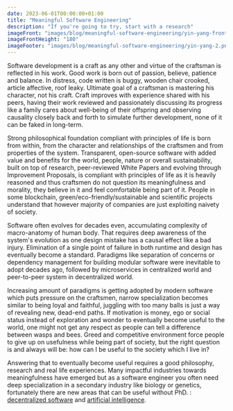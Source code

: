 ```yaml
---
date: 2023-06-01T00:00:00+01:00
title: "Meaningful Software Engineering"
description: "If you're going to try, start with a research"
imageFront: "images/blog/meaningful-software-engineering/yin-yang-front.png"
imageFrontHeight: "180"
imageFooter: "images/blog/meaningful-software-engineering/yin-yang-2.png"
---
```


Software development is a craft as any other and virtue of the craftsman is reflected in his work.
Good work is born out of passion, believe, patience and balance. In distress, code written is buggy, wooden chair crooked,
article affective, roof leaky. Ultimate goal of a craftsman is mastering his character, not his craft. Craft improves with
experience shared with his peers, having their work reviewed and passionately discussing its progress like a family cares about
well-being of their offspring and observing causality closely back and forth to simulate further development, none of it
can be faked in long-term.

Strong philosophical foundation compliant with principles of life is born from within, from the character and
relationships of the craftsmen and from properties of the system. Transparent, open-source software with added value
and benefits for the world, people, nature or overall sustainability, built on top of research, peer-reviewed White
Papers and evolving through Improvement Proposals, is compliant with principles of life as it is heavily reasoned and
thus craftsmen do not question its meaningfulness and morality, they believe in it and feel comfortable being part of it.
People in some blockchain, green/eco-friendly/sustainable and scientific projects understand that however majority of
companies are just exploiting naivety of society.

Software often evolves for decades even, accumulating complexity of macro-anatomy of human body.
That requires deep awareness of the system's evolution as one design mistake has a causal effect like a bad injury.
Elimination of a single point of failure in both runtime and design has eventually become a standard.
Paradigms like separation of concerns or dependency management for building modular software were inevitable
to adopt decades ago, followed by microservices in centralized world and peer-to-peer system in decentralized world.

Increasing amount of paradigms is getting adopted by modern software which puts pressure on the craftsmen, narrow specialization
becomes similar to being loyal and faithful, juggling with too many balls is just a way of revealing new, dead-end paths.
If motivation is money, ego or social status instead of exploration and wonder to eventually become useful to the world,
one might not get any respect as people can tell a difference between wasps and bees. Greed and competitive environment
force people to give up on usefulness while being part of society, but the right question is and always will be:
how can I be useful to the society which I live in? 

Answering that to eventually become useful requires a good philosophy, research and real life experiences.
Many impactful industries towards meaningfulness have emerged but as a software engineer you often need deep specialization
in a secondary industry like biology or genetics, fortunately there are new areas that can be useful without PhD. : 
[decentralized software](../in-the-footsteps-of-decentralization) and
[artificial intelligence](../ethical-dilemmas-of-ai).
